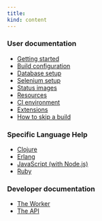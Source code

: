 ```yaml
---
title:
kind: content
---
```

### User documentation

* <a href="/docs/user/getting-started/">Getting started</a>
* <a href="/docs/user/build-configuration/">Build configuration</a>
* <a href="/docs/user/database-setup/">Database setup</a>
* <a href="/docs/user/selenium-setup/">Selenium setup</a>
* <a href="/docs/user/status-images/">Status images</a>
* <a href="/docs/user/resources/">Resources</a>
* <a href="/docs/user/ci-environment/">CI environment</a>
* <a href="/docs/user/extensions/">Extensions</a>
* <a href="/docs/user/how-to-skip-a-build/">How to skip a build</a>

### Specific Language Help

* <a href="/docs/user/languages/clojure">Clojure</a>
* <a href="/docs/user/languages/erlang">Erlang</a>
* <a href="/docs/user/languages/javascript-with-nodejs">JavaScript (with Node.js)</a>
* <a href="/docs/user/languages/ruby">Ruby</a>

### Developer documentation

* <a href="/docs/dev/worker/">The Worker</a>
* <a href="/docs/dev/api/">The API</a>
